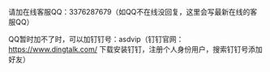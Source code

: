 请加在线客服QQ：3376287679（如QQ不在线没回复，这里会写最新在线的客服QQ）

QQ暂时加不了时，可以加钉钉号：asdvip（钉钉官网：https://www.dingtalk.com/ 下载安装钉钉，注册个人身份用户，搜索钉钉号添加好友）
